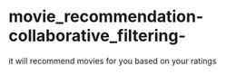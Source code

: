 # movie_recommendation-collaborative_filtering-
it will recommend movies for you based on your ratings
